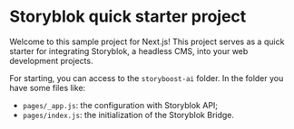 
# Storyblok quick starter project

Welcome to this sample project for Next.js!
This project serves as a quick starter for integrating Storyblok, a headless CMS, into your web development projects.

For starting, you can access to the `storyboost-ai` folder.
In the folder you have some files like:

- `pages/_app.js`: the configuration with Storyblok API;
- `pages/index.js`: the initialization of the Storyblok Bridge.
